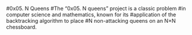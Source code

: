 #0x05. N Queens
#The “0x05. N queens” project is a classic problem 
#in computer science and mathematics, known for its
#application of the backtracking algorithm to place
#N non-attacking queens on an N×N chessboard.
